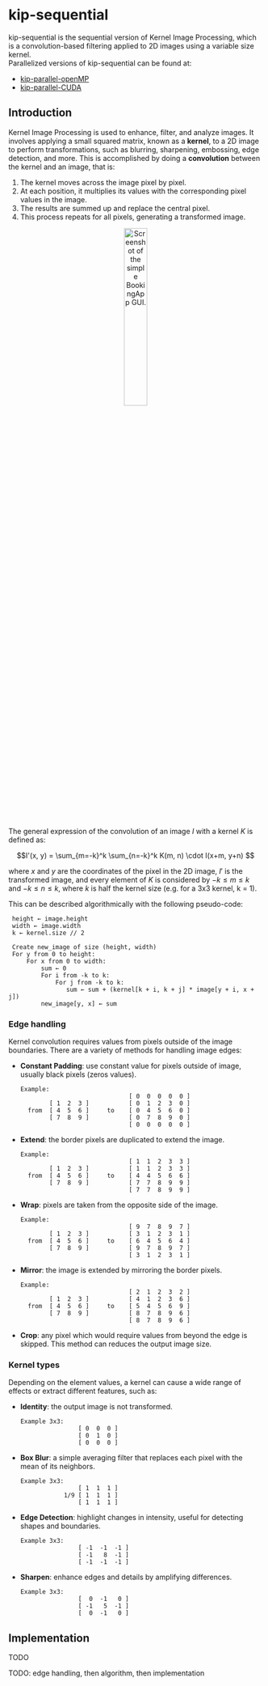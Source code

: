 # kip-sequential

kip-sequential is the sequential version of Kernel Image Processing, which is a convolution-based filtering applied to 2D images using a variable size kernel.<br>
Parallelized versions of kip-sequential can be found at:

- [kip-parallel-openMP](https://github.com/marcopaglio/kip-parallel-openMP "Repository of kip-parallel-openMP")
- [kip-parallel-CUDA](TODO "Repository of kip-parallel-CUDA")

## Introduction

Kernel Image Processing is used to enhance, filter, and analyze images. It involves applying a small squared matrix, known as a **kernel**, to a 2D image to perform transformations, such as blurring, sharpening, embossing, edge detection, and more. This is accomplished by doing a **convolution** between the kernel and an image, that is:

1. The kernel moves across the image pixel by pixel.
2. At each position, it multiplies its values with the corresponding pixel values in the image.
3. The results are summed up and replace the central pixel.
4. This process repeats for all pixels, generating a transformed image.

<p align="center">
  <img src="/../assets/2D_Convolution_Animation.gif" alt="Screenshot of the simple BookingApp GUI." title="BookingApp GUI" width="30%"/>
</p>

The general expression of the convolution of an image $I$ with a kernel $K$ is defined as:<br>

$$I'(x, y) = \sum_{m=-k}^k \sum_{n=-k}^k K(m, n) \cdot I(x+m, y+n) $$

where $x$ and $y$ are the coordinates of the pixel in the 2D image, $I'$ is the transformed image, and every element of $K$ is considered by $-k \leq m \leq k$ and $-k \leq n \leq k$, where $k$ is half the kernel size (e.g. for a 3x3 kernel, k = 1).

This can be described algorithmically with the following pseudo-code:
```
 height ← image.height
 width ← image.width
 k ← kernel.size // 2

 Create new_image of size (height, width)
 For y from 0 to height:
     For x from 0 to width:
         sum ← 0
         For i from -k to k:
             For j from -k to k:
                sum ← sum + (kernel[k + i, k + j] * image[y + i, x + j])
         new_image[y, x] ← sum
```

### Edge handling

Kernel convolution requires values from pixels outside of the image boundaries. There are a variety of methods for handling image edges:

- **Constant Padding**: use constant value for pixels outside of image, usually black pixels (zeros values).
  ```
  Example:
                                [ 0  0  0  0  0 ]
          [ 1  2  3 ]           [ 0  1  2  3  0 ]
    from  [ 4  5  6 ]     to    [ 0  4  5  6  0 ] 
          [ 7  8  9 ]           [ 0  7  8  9  0 ] 
                                [ 0  0  0  0  0 ]
  ```

- **Extend**: the border pixels are duplicated to extend the image.
  ```
  Example:
                                [ 1  1  2  3  3 ]
          [ 1  2  3 ]           [ 1  1  2  3  3 ]
    from  [ 4  5  6 ]     to    [ 4  4  5  6  6 ] 
          [ 7  8  9 ]           [ 7  7  8  9  9 ] 
                                [ 7  7  8  9  9 ]
  ```
- **Wrap**: pixels are taken from the opposite side of the image.
  ```
  Example:
                                [ 9  7  8  9  7 ]
          [ 1  2  3 ]           [ 3  1  2  3  1 ]
    from  [ 4  5  6 ]     to    [ 6  4  5  6  4 ]
          [ 7  8  9 ]           [ 9  7  8  9  7 ]
                                [ 3  1  2  3  1 ]
  ```
- **Mirror**: the image is extended by mirroring the border pixels.
  ```
  Example:
                                [ 2  1  2  3  2 ]
          [ 1  2  3 ]           [ 4  1  2  3  6 ]
    from  [ 4  5  6 ]     to    [ 5  4  5  6  9 ]
          [ 7  8  9 ]           [ 8  7  8  9  6 ]
                                [ 8  7  8  9  6 ]
  ```
- **Crop**: any pixel which would require values from beyond the edge is skipped. This method can reduces the output image size.

### Kernel types

Depending on the element values, a kernel can cause a wide range of effects or extract different features, such as:

- **Identity**: the output image is not transformed.
  ```
  Example 3x3:  
                  [ 0  0  0 ]
                  [ 0  1  0 ]
                  [ 0  0  0 ]
  ```
- **Box Blur**: a simple averaging filter that replaces each pixel with the mean of its neighbors.
  ```
  Example 3x3:  
                  [ 1  1  1 ]
              1/9 [ 1  1  1 ]
                  [ 1  1  1 ]
  ```
- **Edge Detection**: highlight changes in intensity, useful for detecting shapes and boundaries.
  ```
  Example 3x3:  
                  [ -1  -1  -1 ]
                  [ -1   8  -1 ]
                  [ -1  -1  -1 ]
  ```
- **Sharpen**: enhance edges and details by amplifying differences.
  ```
  Example 3x3:  
                  [  0  -1   0 ]
                  [ -1   5  -1 ]
                  [  0  -1   0 ]
  ```

## Implementation

TODO


TODO: edge handling, then algorithm, then implementation
